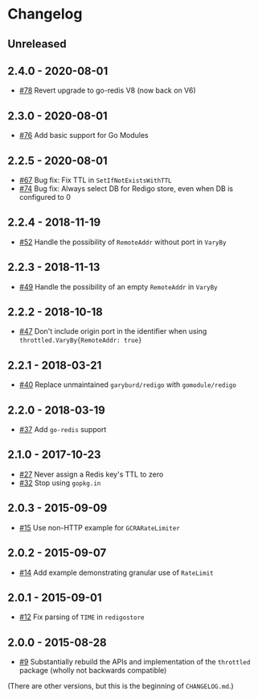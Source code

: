 # Changelog

## Unreleased

## 2.4.0 - 2020-08-01
* [#78](https://github.com/throttled/throttled/pull/78) Revert upgrade to go-redis V8 (now back on V6)

## 2.3.0 - 2020-08-01
* [#76](https://github.com/throttled/throttled/pull/76) Add basic support for Go Modules

## 2.2.5 - 2020-08-01
* [#67](https://github.com/throttled/throttled/pull/67) Bug fix: Fix TTL in `SetIfNotExistsWithTTL`
* [#74](https://github.com/throttled/throttled/pull/74) Bug fix: Always select DB for Redigo store, even when DB is configured to 0

## 2.2.4 - 2018-11-19
* [#52](https://github.com/throttled/throttled/pull/52) Handle the possibility of `RemoteAddr` without port in `VaryBy`

## 2.2.3 - 2018-11-13
* [#49](https://github.com/throttled/throttled/pull/49) Handle the possibility of an empty `RemoteAddr` in `VaryBy`

## 2.2.2 - 2018-10-18
* [#47](https://github.com/throttled/throttled/pull/47) Don't include origin port in the identifier when using `throttled.VaryBy{RemoteAddr: true}`

## 2.2.1 - 2018-03-21
* [#40](https://github.com/throttled/throttled/pull/40) Replace unmaintained `garyburd/redigo` with `gomodule/redigo`

## 2.2.0 - 2018-03-19
* [#37](https://github.com/throttled/throttled/pull/37) Add `go-redis` support

## 2.1.0 - 2017-10-23
* [#27](https://github.com/throttled/throttled/pull/27) Never assign a Redis key's TTL to zero
* [#32](https://github.com/throttled/throttled/pull/32) Stop using `gopkg.in`

## 2.0.3 - 2015-09-09
* [#15](https://github.com/throttled/throttled/pull/15) Use non-HTTP example for `GCRARateLimiter`

## 2.0.2 - 2015-09-07
* [#14](https://github.com/throttled/throttled/pull/14) Add example demonstrating granular use of `RateLimit`

## 2.0.1 - 2015-09-01
* [#12](https://github.com/throttled/throttled/pull/12) Fix parsing of `TIME` in `redigostore`

## 2.0.0 - 2015-08-28
* [#9](https://github.com/throttled/throttled/pull/9) Substantially rebuild the APIs and implementation of the `throttled` package (wholly not backwards compatible)

(There are other versions, but this is the beginning of `CHANGELOG.md`.)

<!--
# vim: set tw=0:
-->
